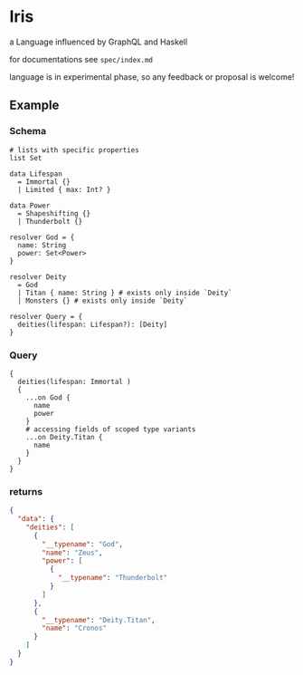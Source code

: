 # Iris

a Language influenced by GraphQL and Haskell

for documentations see `spec/index.md`

language is in experimental phase, so any feedback or proposal is welcome!

## Example

### Schema

```gql
# lists with specific properties
list Set

data Lifespan 
  = Immortal {} 
  | Limited { max: Int? }

data Power
  = Shapeshifting {}
  | Thunderbolt {}

resolver God = {
  name: String
  power: Set<Power>
}

resolver Deity
  = God
  | Titan { name: String } # exists only inside `Deity`
  | Monsters {} # exists only inside `Deity`

resolver Query = {
  deities(lifespan: Lifespan?): [Deity]
}
```

### Query

```gql
{
  deities(lifespan: Immortal )
  {
    ...on God {
      name
      power
    }
    # accessing fields of scoped type variants
    ...on Deity.Titan {
      name
    }
  }
}
```

### returns

```json
{
  "data": {
    "deities": [
      {
        "__typename": "God",
        "name": "Zeus",
        "power": [
          {
            "__typename": "Thunderbolt"
          }
        ]
      },
      {
        "__typename": "Deity.Titan",
        "name": "Cronos"
      }
    ]
  }
}
```
